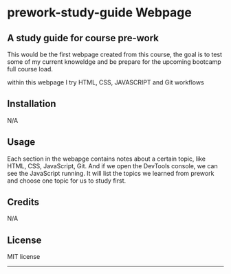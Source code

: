 # prework-study-guide Webpage
##  A study guide for course pre-work

This would be the first webpage created from this course, the goal is to test some of my current knoweldge and be prepare for the upcoming bootcamp full course load.

within this webpage I try HTML, CSS, JAVASCRIPT and Git workflows

## Installation
N/A

## Usage

Each section in the webapge contains notes about a certain topic, like HTML, CSS, JavaScript, Git. And if we open the DevTools console, we can see the JavaScript running. It will list the topics we learned from prework and choose one topic for us to study first.

## Credits

N/A

## License

MIT license

---
